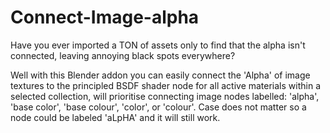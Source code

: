 # Connect-Image-alpha
Have you ever imported a TON of assets only to find that the alpha isn't connected, leaving annoying black spots everywhere?

Well with this Blender addon you can easily connect the 'Alpha' of image textures to the principled BSDF shader node for all active materials within a selected collection, will prioritise connecting image nodes labelled: 'alpha', 'base color', 'base colour', 'color', or 'colour'. Case does not matter so a node could be labeled 'aLpHA' and it will still work.
